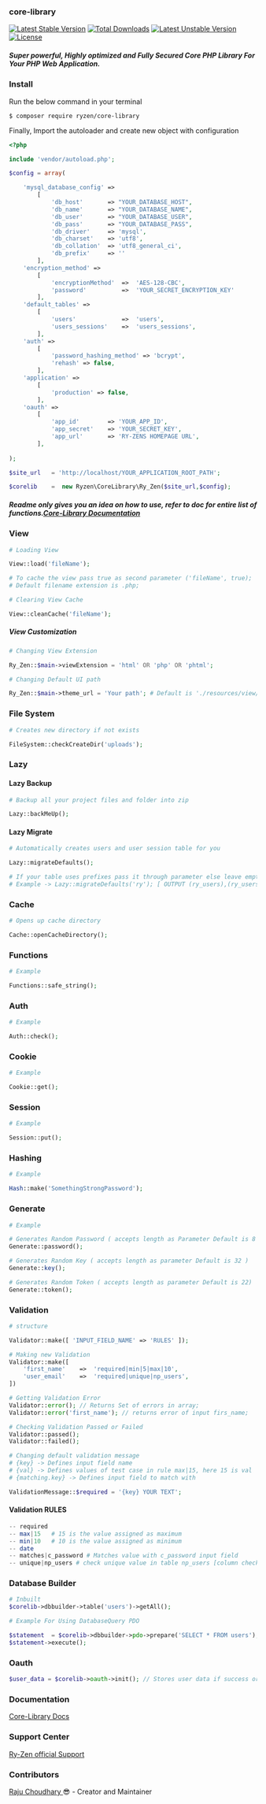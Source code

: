 ### core-library

[![Latest Stable Version](http://poser.pugx.org/ryzen/core-library/v)](https://packagist.org/packages/ryzen/core-library) 
[![Total Downloads](http://poser.pugx.org/ryzen/core-library/downloads)](https://packagist.org/packages/ryzen/core-library) 
[![Latest Unstable Version](http://poser.pugx.org/ryzen/core-library/v/unstable)](https://packagist.org/packages/ryzen/core-library) 
[![License](http://poser.pugx.org/ryzen/core-library/license)](https://packagist.org/packages/ryzen/core-library)

##### Super powerful, Highly optimized and Fully Secured Core PHP Library For Your PHP Web Application.

### Install

Run the below command in your terminal
```
$ composer require ryzen/core-library
```

Finally, Import the autoloader and create new object with configuration
```php
<?php

include 'vendor/autoload.php';

$config = array(

    'mysql_database_config' =>
        [
            'db_host'       => "YOUR_DATABASE_HOST",
            'db_name'       => "YOUR_DATABASE_NAME",
            'db_user'       => "YOUR_DATABASE_USER",
            'db_pass'       => "YOUR_DATABASE_PASS",
            'db_driver'     => 'mysql',
            'db_charset'    => 'utf8',
            'db_collation'  => 'utf8_general_ci',
            'db_prefix'     => ''
        ],
    'encryption_method' =>
        [
            'encryptionMethod'  =>  'AES-128-CBC',
            'password'          =>  'YOUR_SECRET_ENCRYPTION_KEY'
        ],
    'default_tables' =>
        [
            'users'             =>  'users',
            'users_sessions'    =>  'users_sessions',
        ],
    'auth' =>
        [
            'password_hashing_method' => 'bcrypt',
            'rehash' => false,
        ],
    'application' =>
        [
            'production' => false,
        ],
    'oauth' =>
        [
            'app_id'        => 'YOUR_APP_ID',
            'app_secret'    => 'YOUR_SECRET_KEY',
            'app_url'       => 'RY-ZENS HOMEPAGE URL',
        ],
        
);

$site_url   = 'http://localhost/YOUR_APPLICATION_ROOT_PATH';

$corelib    =  new Ryzen\CoreLibrary\Ry_Zen($site_url,$config);
```

##### Readme only gives you an idea on how to use, refer to doc for entire list of functions.<a href="https://docs.8beez.com/corelib">Core-Library Documentation</a>

### View
```php
# Loading View

View::load('fileName');

# To cache the view pass true as second parameter ('fileName', true);
# Default filename extension is .php;

# Clearing View Cache

View::cleanCache('fileName');
```
##### View Customization
```php
# Changing View Extension 

Ry_Zen::$main->viewExtension = 'html' OR 'php' OR 'phtml';

# Changing Default UI path

Ry_Zen::$main->theme_url = 'Your path'; # Default is './resources/view/';
```
### File System
```php
# Creates new directory if not exists

FileSystem::checkCreateDir('uploads');
```
### Lazy
#### Lazy Backup
```php
# Backup all your project files and folder into zip

Lazy::backMeUp();
```
#### Lazy Migrate
```php
# Automatically creates users and user session table for you

Lazy::migrateDefaults();

# If your table uses prefixes pass it through parameter else leave empty
# Example -> Lazy::migrateDefaults('ry'); [ OUTPUT (ry_users),(ry_users_sessions) ]
```
### Cache
```php
# Opens up cache directory

Cache::openCacheDirectory();
```
### Functions
```php
# Example

Functions::safe_string();
```
### Auth
```php
# Example

Auth::check();
```

### Cookie
```php
# Example

Cookie::get();
```

### Session
```php
# Example

Session::put();
```

### Hashing
```php
# Example

Hash::make('SomethingStrongPassword');
```

### Generate
```php
# Example

# Generates Random Password ( accepts length as Parameter Default is 8 )
Generate::password();

# Generates Random Key ( accepts length as parameter Default is 32 )
Generate::key();

# Generates Random Token ( accepts length as parameter Default is 22)
Generate::token();
```

### Validation
```php
# structure

Validator::make([ 'INPUT_FIELD_NAME' => 'RULES' ]);

# Making new Validation
Validator::make([
    'first_name'    =>  'required|min|5|max|10',
    'user_email'    =>  'required|unique|np_users',
])

# Getting Validation Error
Validator::error(); // Returns Set of errors in array;
Validator::error('first_name'); // returns error of input firs_name;

# Checking Validation Passed or Failed
Validator::passed();
Validator::failed();

# Changing default validation message
# {key} -> Defines input field name
# {val} -> Defines values of test case in rule max|15, here 15 is val
# {matching.key} -> Defines input field to match with

ValidationMessage::$required = '{key} YOUR TEXT';
```

#### Validation RULES
```php
-- required
-- max|15   # 15 is the value assigned as maximum
-- min|10   # 10 is the value assigned as minimum
-- date
-- matches|c_password # Matches value with c_password input field
-- unique|np_users # check unique value in table np_users [column check is its key you assign rule with]
```

### Database Builder
```php
# Inbuilt
$corelib->dbbuilder->table('users')->getAll();

# Example For Using DatabaseQuery PDO

$statement  = $corelib->dbbuilder->pdo->prepare('SELECT * FROM users');
$statement->execute();
```

### Oauth
```php
$user_data = $corelib->oauth->init(); // Stores user data if success or error message.
```

### Documentation
<a href="https://docs.8beez.com/corelib">Core-Library Docs</a>

### Support Center
<a href="https://docs.8beez.com/support">Ry-Zen official Support</a>

### Contributors
<a href="https://rajuchoudhary.com.np/"> Raju Choudhary </a> 😎 - Creator and Maintainer
